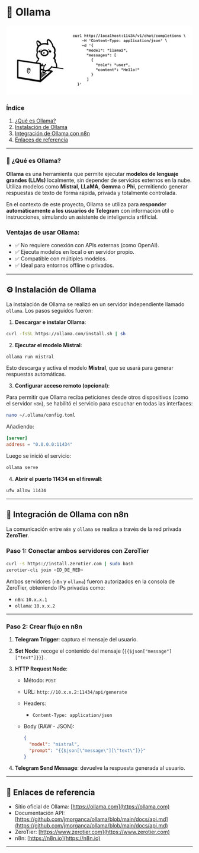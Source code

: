 
# 🧠 Ollama

<p align="center">
  <img src="/img/openai.png" alt="openai" width="800">
</p>


### Índice

1. [¿Qué es Ollama?](#qué-es-ollama)
2. [Instalación de Ollama](#instalación-de-ollama)
3. [Integración de Ollama con n8n](#integración-de-ollama-con-n8n)
4. [Enlaces de referencia](https://github.com/Nathillas/N8N/blob/main/ollama.md#-enlaces-de-referencia)

---
### 🧠 ¿Qué es Ollama?

**Ollama** es una herramienta que permite ejecutar **modelos de lenguaje grandes (LLMs)** localmente, sin depender de servicios externos en la nube. Utiliza modelos como **Mistral**, **LLaMA**, **Gemma** o **Phi**, permitiendo generar respuestas de texto de forma rápida, privada y totalmente controlada.

En el contexto de este proyecto, Ollama se utiliza para **responder automáticamente a los usuarios de Telegram** con información útil o instrucciones, simulando un asistente de inteligencia artificial.

### Ventajas de usar Ollama:

* ✅ No requiere conexión con APIs externas (como OpenAI).
* ✅ Ejecuta modelos en local o en servidor propio.
* ✅ Compatible con múltiples modelos.
* ✅ Ideal para entornos offline o privados.

---

## ⚙️ Instalación de Ollama

La instalación de Ollama se realizó en un servidor independiente llamado `ollama`. Los pasos seguidos fueron:

1. **Descargar e instalar Ollama**:

```bash
curl -fsSL https://ollama.com/install.sh | sh
```

2. **Ejecutar el modelo Mistral**:

```bash
ollama run mistral
```

Esto descarga y activa el modelo **Mistral**, que se usará para generar respuestas automáticas.

3. **Configurar acceso remoto (opcional)**:

Para permitir que Ollama reciba peticiones desde otros dispositivos (como el servidor `n8n`), se habilitó el servicio para escuchar en todas las interfaces:

```bash
nano ~/.ollama/config.toml
```

Añadiendo:

```toml
[server]
address = "0.0.0.0:11434"
```

Luego se inició el servicio:

```bash
ollama serve
```

4. **Abrir el puerto 11434 en el firewall**:

```bash
ufw allow 11434
```

---

## 🔗 Integración de Ollama con n8n

La comunicación entre `n8n` y `ollama` se realiza a través de la red privada **ZeroTier**.

### Paso 1: Conectar ambos servidores con ZeroTier

```bash
curl -s https://install.zerotier.com | sudo bash
zerotier-cli join <ID_DE_RED>
```

Ambos servidores (`n8n` y `ollama`) fueron autorizados en la consola de ZeroTier, obteniendo IPs privadas como:

* `n8n`: `10.x.x.1`
* `ollama`: `10.x.x.2`

---

### Paso 2: Crear flujo en n8n

1. **Telegram Trigger**: captura el mensaje del usuario.
2. **Set Node**: recoge el contenido del mensaje (`{{$json["message"]["text"]}}`).
3. **HTTP Request Node**:

   * Método: `POST`
   * URL: `http://10.x.x.2:11434/api/generate`
   * Headers:

     * `Content-Type: application/json`
   * Body (RAW - JSON):

     ```json
     {
       "model": "mistral",
       "prompt": "{{$json[\"message\"][\"text\"]}}"
     }
     ```
4. **Telegram Send Message**: devuelve la respuesta generada al usuario.

---

## 📎 Enlaces de referencia

* Sitio oficial de Ollama: [https://ollama.com](https://ollama.com)
* Documentación API: [https://github.com/jmorganca/ollama/blob/main/docs/api.md](https://github.com/jmorganca/ollama/blob/main/docs/api.md)
* ZeroTier: [https://www.zerotier.com](https://www.zerotier.com)
* n8n: [https://n8n.io](https://n8n.io)

---


